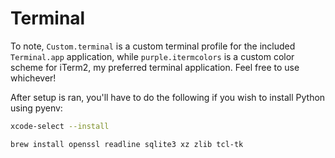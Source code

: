 # Terminal
To note, `Custom.terminal` is a custom terminal profile for the included `Terminal.app` application, while `purple.itermcolors` is a custom color scheme for iTerm2, my preferred terminal application. Feel free to use whichever!

After setup is ran, you'll have to do the following if you wish to install Python using pyenv:

```bash
xcode-select --install

brew install openssl readline sqlite3 xz zlib tcl-tk
```
